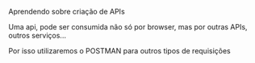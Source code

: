 Aprendendo sobre criação de APIs

Uma api, pode ser consumida não só por browser, mas por outras APIs, outros serviços...

Por isso utilizaremos o POSTMAN para outros tipos de requisições